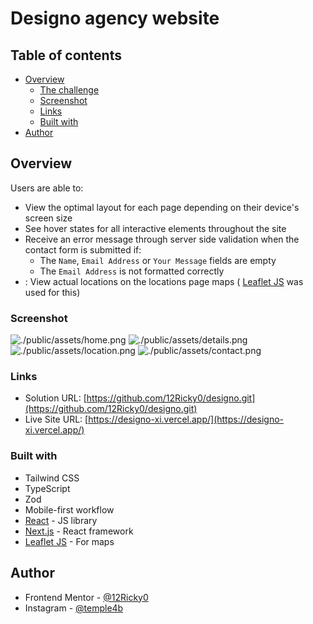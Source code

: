 # Designo agency website

## Table of contents

- [Overview](#overview)
  - [The challenge](#the-challenge)
  - [Screenshot](#screenshot)
  - [Links](#links)
  - [Built with](#built-with)
- [Author](#author)

## Overview

Users are able to:

- View the optimal layout for each page depending on their device's screen size
- See hover states for all interactive elements throughout the site
- Receive an error message through server side validation when the contact form is submitted if:
  - The `Name`, `Email Address` or `Your Message` fields are empty
  - The `Email Address` is not formatted correctly
- : View actual locations on the locations page maps ( [Leaflet JS](https://leafletjs.com/) was used for this)

### Screenshot

![./public/assets/home.png](./public/assets/home.png)
![./public/assets/details.png](./public/assets/details.png)
![./public/assets/location.png](./public/assets/location.png)
![./public/assets/contact.png](./public/assets/contact.png)

### Links

- Solution URL: [https://github.com/12Ricky0/designo.git](https://github.com/12Ricky0/designo.git)
- Live Site URL: [https://designo-xi.vercel.app/](https://designo-xi.vercel.app/)

### Built with

- Tailwind CSS
- TypeScript
- Zod
- Mobile-first workflow
- [React](https://reactjs.org/) - JS library
- [Next.js](https://nextjs.org/) - React framework
- [Leaflet JS](https://leafletjs.com/) - For maps

## Author

- Frontend Mentor - [@12Ricky0](https://www.frontendmentor.io/profile/12Ricky0)
- Instagram - [@temple4b](https://www.instagram.com/temple4b)

